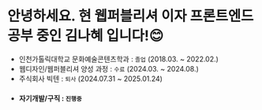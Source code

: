 # 안녕하세요. 현 웹퍼블리셔 이자 프론트엔드 공부 중인 김나혜 입니다!😊
* 인천가톨릭대학교 문화예술콘텐츠학과 : `졸업` (2018.03. ~ 2022.02.)
* 웹디자인/웹퍼블리셔 양성 과정 : `수료` (2024.03. ~ 2024.08.)
* 주식회사 빅텐 : `퇴사` (2024.07.31 ~ 2025.01.24)
* #### 자기개발/구직 : ` 진행중 ` 
